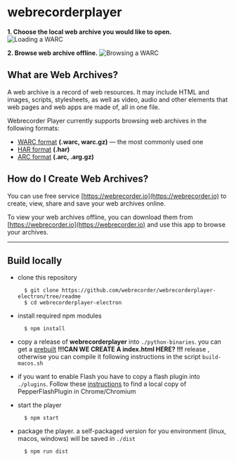 # webrecorderplayer

**1. Choose the local web archive you would like to open.**
![Loading a WARC](https://s3.amazonaws.com/wr-demo-assets/gif_01_Load.gif "Webrecorder Player Loading")  

**2. Browse web archive offline.**
![Browsing a WARC](https://s3.amazonaws.com/wr-demo-assets/gif_02_open.gif "Browsing WARC")


## What are Web Archives?

A web archive is a record of web resources. It may include HTML and images, scripts, stylesheets, as well as video, audio and other elements that web pages and web apps are made of, all in one file.

Webrecorder Player currently supports browsing web archives in the following formats:

- [WARC format](https://en.wikipedia.org/wiki/Web_ARChive) **(.warc, warc.gz)** — the most commonly used one
- [HAR format](https://en.wikipedia.org/wiki/.har) **(.har)**
- [ARC format](http://archive.org/web/researcher/ArcFileFormat.php) **(.arc, .arg.gz)**


## How do I Create Web Archives?
You can use free service [https://webrecorder.io](https://webrecorder.io) to create, view, share and save your web archives online.

To view your web archives offline, you can download them from [https://webrecorder.io](https://webrecorder.io) and use this app to browse your archives.



	
------

## Build locally

- clone this repository

		$ git clone https://github.com/webrecorder/webrecorderplayer-electron/tree/readme
		$ cd webrecorderplayer-electron

- install required npm modules

		$ npm install

- copy a release of **webrecorderplayer** into `./python-binaries`. you can get a [prebuilt](https://s3.amazonaws.com/webrecorder-builds/webrecorder-player/master/) **!!!CAN WE CREATE A index.html HERE? !!!** release , otherwise you can compile it following instructions in the script `build-macos.sh`

- if you want to enable Flash you have to copy a flash plugin into `./plugins`. Follow these [instructions](plugins/README.md) to find a local copy of PepperFlashPlugin in Chrome/Chromium

- start the player

    	$ npm start

- package the player. a self-packaged version for you environment (linux, macos, windows) will be saved in `./dist`

		$ npm run dist

